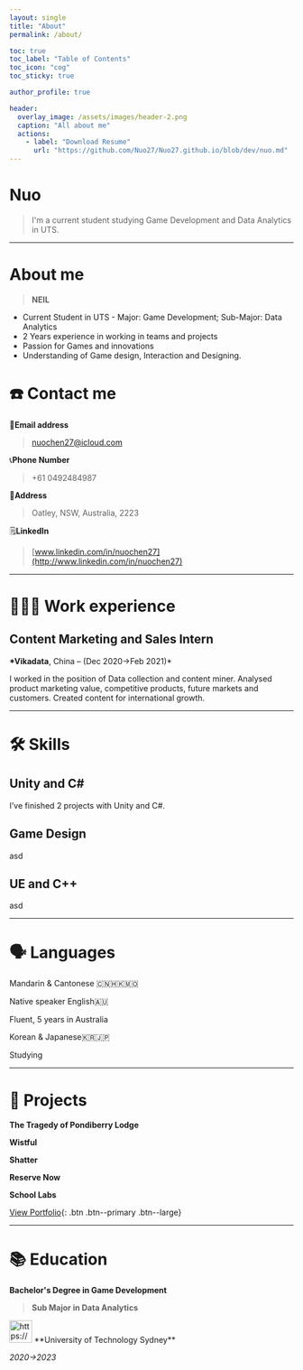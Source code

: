 ```yaml
---
layout: single
title: "About"
permalink: /about/

toc: true
toc_label: "Table of Contents"
toc_icon: "cog"
toc_sticky: true

author_profile: true

header:
  overlay_image: /assets/images/header-2.png
  caption: "All about me"
  actions:
    - label: "Download Resume"
      url: "https://github.com/Nuo27/Nuo27.github.io/blob/dev/nuo.md"
---
```


# Nuo

> I'm a current student studying Game Development and Data Analytics in UTS.

---

# About me

> **NEIL**

- Current Student in UTS - Major: Game Development; Sub-Major: Data Analytics
- 2 Years experience in working in teams and projects
- Passion for Games and innovations
- Understanding of Game design, Interaction and Designing.

# ☎️ Contact me

📧**Email address**

> nuochen27@icloud.com

📞**Phone Number**

> +61 0492484987

🚩**Address**

> Oatley, NSW, Australia, 2223

🗒️**LinkedIn**

> [www.linkedin.com/in/nuochen27](http://www.linkedin.com/in/nuochen27)

---

# **👩🏻‍💻** Work experience

## Content Marketing and Sales Intern

**\*Vikadata**, China – (Dec 2020→Feb 2021)\*

I worked in the position of Data collection and content miner. Analysed product marketing value, competitive products, future markets and customers. Created content for international growth.

---

# 🛠 Skills

## Unity and C#

I’ve finished 2 projects with Unity and C#.

## Game Design

asd

## UE and C++

asd

---

# 🗣 Languages

Mandarin & Cantonese 🇨🇳🇭🇰🇲🇴

Native speaker
English🇦🇺

Fluent, 5 years in Australia

Korean & Japanese🇰🇷🇯🇵

Studying

---

# 📜 Projects

**The Tragedy of Pondiberry Lodge**

**Wistful**

**Shatter**

**Reserve Now**

**School Labs**

[View Portfolio](/portfolio/){: .btn .btn--primary .btn--large}

---

# 📚 Education

**Bachelor's Degree in Game Development**

> **Sub Major in Data Analytics**

<aside>
<img src="https://www.notion.so/icons/school_blue.svg" alt="https://www.notion.so/icons/school_blue.svg" width="40px" /> **University of Technology Sydney**

_2020→2023_

</aside>
